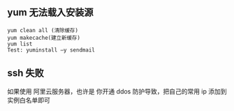 ## yum 无法载入安装源

```
yum clean all (清除缓存) 
yum makecache(建立新缓存) 
yum list 
Test: yuminstall –y sendmail
```

## ssh 失败

如果使用 阿里云服务器，也许是 你开通 ddos 防护导致，把自己的常用 ip 添加到 实例白名单即可